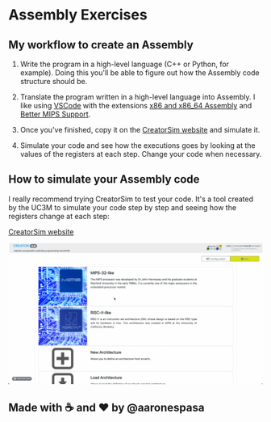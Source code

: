 # Assembly Exercises

## My workflow to create an Assembly

1. Write the program in a high-level language (C++ or Python, for example). Doing this you'll be able to figure out how the Assembly code structure should be.

2. Translate the program written in a high-level language into Assembly. I like using [VSCode](https://code.visualstudio.com/) with the extensions [x86 and x86_64 Assembly](https://marketplace.visualstudio.com/items?itemName=13xforever.language-x86-64-assembly) and [Better MIPS Support](https://marketplace.visualstudio.com/items?itemName=vasilescur.better-mips).

3. Once you've finished, copy it on the [CreatorSim website](https://creatorsim.github.io/creator/) and simulate it.

4. Simulate your code and see how the executions goes by looking at the values of the registers at each step. Change your code when necessary.


## How to simulate your Assembly code

I really recommend trying CreatorSim to test your code. It's a tool created by the UC3M to simulate your code step by step and seeing how the registers change at each step:

[CreatorSim website](https://creatorsim.github.io/creator/)

![CreatorSim.gif](https://github.com/aaronespasa/Learn-Assembly/blob/main/Images/creatorsim.gif)



## Made with ☕️ and ❤️ by @aaronespasa
